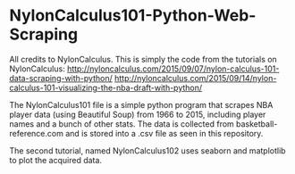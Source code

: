 # NylonCalculus101-Python-Web-Scraping
All credits to NylonCalculus. This is simply the code from the tutorials on NylonCalculus: http://nyloncalculus.com/2015/09/07/nylon-calculus-101-data-scraping-with-python/
http://nyloncalculus.com/2015/09/14/nylon-calculus-101-visualizing-the-nba-draft-with-python/

The NylonCalculus101 file is a simple python program that scrapes NBA player data (using Beautiful Soup) from 1966 to 2015, including player names and a bunch of other stats. The data is collected from basketball-reference.com and is stored into a .csv file as seen in this repository.

The second tutorial, named NylonCalculus102 uses seaborn and matplotlib to plot the acquired data.
